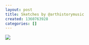 ```yaml
---
layout: post
title: Sketches by @arthistorymusic
created: 1360763928
categories: []
---
```

<img src="http://25.media.tumblr.com/55390e5e1f16bb4e3d0dc704f63775da/tumblr_mi5w60EBzU1rsr8w3o1_500.jpg"/><br/><br/>
